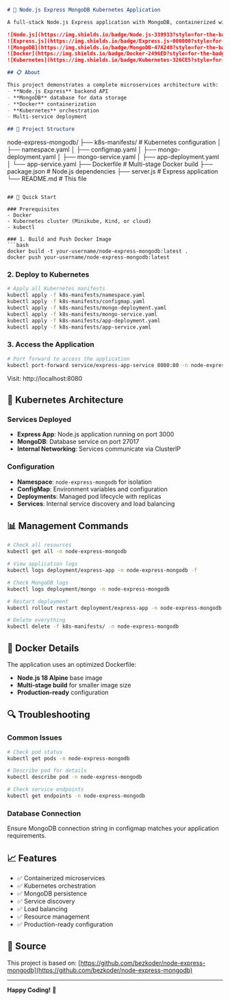 ```markdown
# 🚀 Node.js Express MongoDB Kubernetes Application

A full-stack Node.js Express application with MongoDB, containerized with Docker and deployed on Kubernetes.

![Node.js](https://img.shields.io/badge/Node.js-339933?style=for-the-badge&logo=nodedotjs&logoColor=white)
![Express.js](https://img.shields.io/badge/Express.js-000000?style=for-the-badge&logo=express&logoColor=white)
![MongoDB](https://img.shields.io/badge/MongoDB-47A248?style=for-the-badge&logo=mongodb&logoColor=white)
![Docker](https://img.shields.io/badge/Docker-2496ED?style=for-the-badge&logo=docker&logoColor=white)
![Kubernetes](https://img.shields.io/badge/Kubernetes-326CE5?style=for-the-badge&logo=kubernetes&logoColor=white)

## 📋 About

This project demonstrates a complete microservices architecture with:
- **Node.js Express** backend API
- **MongoDB** database for data storage
- **Docker** containerization
- **Kubernetes** orchestration
- Multi-service deployment

## 📁 Project Structure

```
node-express-mongodb/
├── k8s-manifests/              # Kubernetes configuration
│   ├── namespace.yaml
│   ├── configmap.yaml
│   ├── mongo-deployment.yaml
│   ├── mongo-service.yaml
│   ├── app-deployment.yaml
│   └── app-service.yaml
├── Dockerfile                  # Multi-stage Docker build
├── package.json               # Node.js dependencies
├── server.js                  # Express application
└── README.md                  # This file
```

## 🚀 Quick Start

### Prerequisites
- Docker
- Kubernetes cluster (Minikube, Kind, or cloud)
- kubectl

### 1. Build and Push Docker Image
```bash
docker build -t your-username/node-express-mongodb:latest .
docker push your-username/node-express-mongodb:latest
```

### 2. Deploy to Kubernetes
```bash
# Apply all Kubernetes manifests
kubectl apply -f k8s-manifests/namespace.yaml
kubectl apply -f k8s-manifests/configmap.yaml
kubectl apply -f k8s-manifests/mongo-deployment.yaml
kubectl apply -f k8s-manifests/mongo-service.yaml
kubectl apply -f k8s-manifests/app-deployment.yaml
kubectl apply -f k8s-manifests/app-service.yaml
```

### 3. Access the Application
```bash
# Port forward to access the application
kubectl port-forward service/express-app-service 8080:80 -n node-express-mongodb
```

Visit: http://localhost:8080

## 🔧 Kubernetes Architecture

### Services Deployed
- **Express App**: Node.js application running on port 3000
- **MongoDB**: Database service on port 27017
- **Internal Networking**: Services communicate via ClusterIP

### Configuration
- **Namespace**: `node-express-mongodb` for isolation
- **ConfigMap**: Environment variables and configuration
- **Deployments**: Managed pod lifecycle with replicas
- **Services**: Internal service discovery and load balancing

## 📊 Management Commands

```bash
# Check all resources
kubectl get all -n node-express-mongodb

# View application logs
kubectl logs deployment/express-app -n node-express-mongodb -f

# Check MongoDB logs
kubectl logs deployment/mongo -n node-express-mongodb

# Restart deployment
kubectl rollout restart deployment/express-app -n node-express-mongodb

# Delete everything
kubectl delete -f k8s-manifests/ -n node-express-mongodb
```

## 🐳 Docker Details

The application uses an optimized Dockerfile:
- **Node.js 18 Alpine** base image
- **Multi-stage build** for smaller image size
- **Production-ready** configuration

## 🔍 Troubleshooting

### Common Issues
```bash
# Check pod status
kubectl get pods -n node-express-mongodb

# Describe pod for details
kubectl describe pod -n node-express-mongodb

# Check service endpoints
kubectl get endpoints -n node-express-mongodb
```

### Database Connection
Ensure MongoDB connection string in configmap matches your application requirements.


## 📈 Features

- ✅ Containerized microservices
- ✅ Kubernetes orchestration
- ✅ MongoDB persistence
- ✅ Service discovery
- ✅ Load balancing
- ✅ Resource management
- ✅ Production-ready configuration

## 🔗 Source

This project is based on: [https://github.com/bezkoder/node-express-mongodb](https://github.com/bezkoder/node-express-mongodb)

---

**Happy Coding!** 🚀
```

